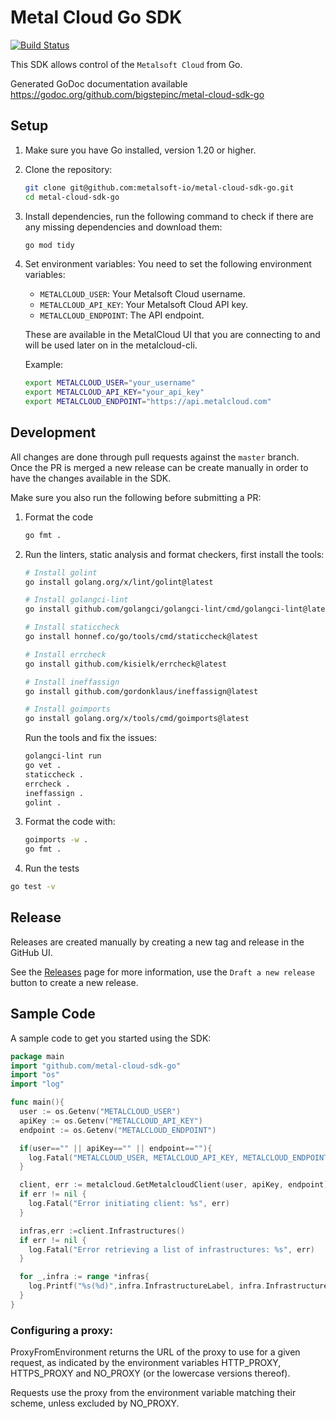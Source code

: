 # Metal Cloud Go SDK

[![Build Status](https://travis-ci.com/metalsoft-io/metal-cloud-sdk-go.svg?branch=master)](https://travis-ci.com/metalsoft-io/metal-cloud-sdk-go)

This SDK allows control of the `Metalsoft Cloud` from Go.

Generated GoDoc documentation available <https://godoc.org/github.com/bigstepinc/metal-cloud-sdk-go>

## Setup

1. Make sure you have Go installed, version 1.20 or higher.

2. Clone the repository:

    ```sh
    git clone git@github.com:metalsoft-io/metal-cloud-sdk-go.git 
    cd metal-cloud-sdk-go
    ```

3. Install dependencies, run the following command to check if there are any missing dependencies and download them:

    ```sh
    go mod tidy
    ```

4. Set environment variables:
   You need to set the following environment variables:

   - `METALCLOUD_USER`: Your Metalsoft Cloud username.
   - `METALCLOUD_API_KEY`: Your Metalsoft Cloud API key.
   - `METALCLOUD_ENDPOINT`: The API endpoint.

    These are available in the MetalCloud UI that you are connecting to and will be used later on in the metalcloud-cli.

   Example:

   ```sh
   export METALCLOUD_USER="your_username"
   export METALCLOUD_API_KEY="your_api_key"
   export METALCLOUD_ENDPOINT="https://api.metalcloud.com"
   ```

## Development

All changes are done through pull requests against the `master` branch.  
Once the PR is merged a new release can be create manually in order to have the changes available in the SDK.

Make sure you also run the following before submitting a PR:

1. Format the code

    ```sh
    go fmt .
    ```

2. Run the linters, static analysis and format checkers, first install the tools:

    ```sh
    # Install golint
    go install golang.org/x/lint/golint@latest

    # Install golangci-lint
    go install github.com/golangci/golangci-lint/cmd/golangci-lint@latest

    # Install staticcheck
    go install honnef.co/go/tools/cmd/staticcheck@latest

    # Install errcheck
    go install github.com/kisielk/errcheck@latest

    # Install ineffassign
    go install github.com/gordonklaus/ineffassign@latest

    # Install goimports
    go install golang.org/x/tools/cmd/goimports@latest
    ```

    Run the tools and fix the issues:

    ```sh
    golangci-lint run 
    go vet .
    staticcheck .
    errcheck .
    ineffassign .
    golint .
    ```

3. Format the code with:

    ```sh
    goimports -w .
    go fmt .
    ```

4. Run the tests

  ```sh
  go test -v
  ```

## Release

Releases are created manually by creating a new tag and release in the GitHub UI.

See the [Releases](https://github.com/metalsoft-io/metal-cloud-sdk-go/releases) page for more information, use the `Draft a new release` button to create a new release.

## Sample Code

A sample code to get you started using the SDK:

```go
package main
import "github.com/metal-cloud-sdk-go"
import "os"
import "log"

func main(){
  user := os.Getenv("METALCLOUD_USER")
  apiKey := os.Getenv("METALCLOUD_API_KEY")
  endpoint := os.Getenv("METALCLOUD_ENDPOINT")

  if(user=="" || apiKey=="" || endpoint==""){
    log.Fatal("METALCLOUD_USER, METALCLOUD_API_KEY, METALCLOUD_ENDPOINT environment variables must be set")
  }

  client, err := metalcloud.GetMetalcloudClient(user, apiKey, endpoint)
  if err != nil {
    log.Fatal("Error initiating client: %s", err)
  }

  infras,err :=client.Infrastructures()
  if err != nil {
    log.Fatal("Error retrieving a list of infrastructures: %s", err)
  }

  for _,infra := range *infras{
    log.Printf("%s(%d)",infra.InfrastructureLabel, infra.InfrastructureID)
  }
}
```

### Configuring a proxy:

ProxyFromEnvironment returns the URL of the proxy to use for a given request, as indicated by the environment variables HTTP_PROXY, HTTPS_PROXY and NO_PROXY (or the lowercase versions thereof).

Requests use the proxy from the environment variable matching their scheme, unless excluded by NO_PROXY.
